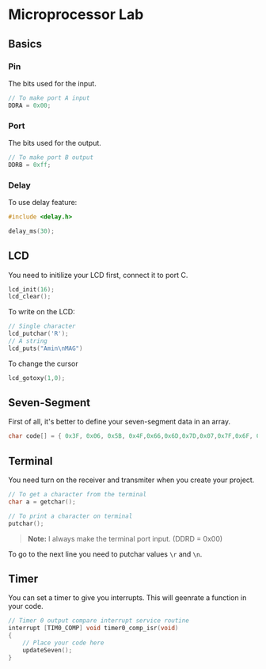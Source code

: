 # Microprocessor Lab

## Basics

### Pin

The bits used for the input.

```c
// To make port A input 
DDRA = 0x00;
```


### Port

The bits used for the output.

```c
// To make port B output
DDRB = 0xff;
```

### Delay

To use delay feature:

```c
#include <delay.h>

delay_ms(30);
```

## LCD

You need to initilize your LCD first, connect it to port C.

```c
lcd_init(16);
lcd_clear();
```

To write on the LCD:

```c
// Single character
lcd_putchar('R');
// A string
lcd_puts("Amin\nMAG")
```

To change the cursor

```c
lcd_gotoxy(1,0);
```

## Seven-Segment

First of all, it's better to define your seven-segment data in an array.

```c
char code[] = { 0x3F, 0x06, 0x5B, 0x4F,0x66,0x6D,0x7D,0x07,0x7F,0x6F, 0x77,0x7C, 0x39 , 0x5E, 0x79, 0x71 };
```

## Terminal

You need turn on the receiver and transmiter when you create your project.

```c
// To get a character from the terminal
char a = getchar();

// To print a character on terminal
putchar();
```

> **Note:** I always make the terminal port input. (DDRD = 0x00)

To go to the next line you need to putchar values `\r` and `\n`.

## Timer 

You can set a timer to give you interrupts. This will geenrate a function in your code.

```c
// Timer 0 output compare interrupt service routine
interrupt [TIM0_COMP] void timer0_comp_isr(void)
{
	// Place your code here
	updateSeven();
}
```
